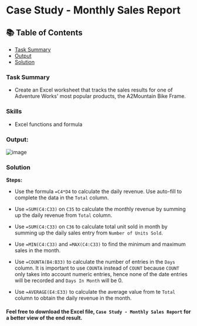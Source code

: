 # Case Study - Monthly Sales Report

## 📚 Table of Contents
- [Task Summary](#task-summary)
- [Output](#output)
- [Solution](#solution)

### Task Summary
- Create an Excel worksheet that tracks the sales results for one of Adventure Works' most popular products, the A2Mountain Bike Frame.

### Skills
- Excel functions and formula

### Output:

![image](https://github.com/user-attachments/assets/73d0f3b7-7a69-4cdb-ace2-f7e70ed7ec75)

### Solution

**Steps:**
- Use the formula ````=C4*D4```` to calculate the daily revenue. Use auto-fill to complete the data in the ````Total```` column.

- Use ````=SUM(C4:C33)```` on ````C35```` to calculate the monthly revenue by summing up the daily revenue from ````Total```` column.

- Use ````=SUM(C4:C33)```` on ````C36```` to calculate total unit sold in month by summing up the daily sales entry from ````Number of Units Sold````.

- Use ````=MIN(C4:C33)```` and ````=MAX(C4:C33)```` to find the minimum and maximum sales in the month.

- Use ````=COUNTA(B4:B33)```` to calculate the number of entries in the ````Days```` column. It is important to use ````COUNTA```` instead of ````COUNT```` because ````COUNT```` only takes into account numeric entries, hence none of the date entries will be recorded and ````Days In Month```` will be 0.

- Use ````=AVERAGE(E4:E33)```` to calculate the average value from te ````Total```` column to obtain the daily revenue in the month.

#### Feel free to download the Excel file, ````Case Study - Monthly Sales Report```` for a better view of the end result.
